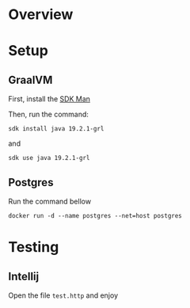 # Overview

# Setup

## GraalVM

First, install the [SDK Man]

Then, run the command:

`sdk install java 19.2.1-grl`

and

`sdk use java 19.2.1-grl`

[SDK Man]: https://sdkman.io/

## Postgres

Run the command bellow

`docker run -d --name postgres --net=host postgres`

# Testing

## Intellij

Open the file `test.http` and enjoy
